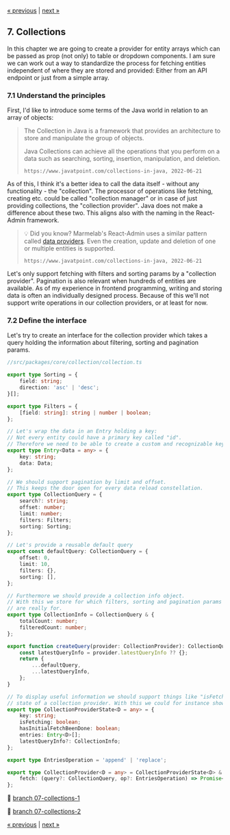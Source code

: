 [« previous](06-form.md) | [next »](08-apiv1.md)

## 7. Collections
In this chapter we are going to create a provider for entity arrays which
can be passed as prop (not only) to table or dropdown components.
I am sure we can work out a way to standardize the process for fetching entities
independent of where they are stored and provided:
Either from an API endpoint or just from a simple array.

### 7.1 Understand the principles
First, I'd like to introduce some terms of the Java world in relation to an array of objects:

> The Collection in Java is a framework that provides an architecture to store and manipulate the group of objects.
> 
> Java Collections can achieve all the operations that you perform on a data such as searching, sorting, insertion,
> manipulation, and deletion.
> 
> `https://www.javatpoint.com/collections-in-java, 2022-06-21`

As of this, I think it's a better idea to call the data itself - without any functionality - the "collection".
The processor of operations like fetching, creating etc. could be called "collection manager"
or in case of just providing collections, the "collection provider".
Java does not make a difference about these two.
This aligns also with the naming in the React-Admin framework.

> :bulb: Did you know?
> Marmelab's React-Admin uses a similar pattern called
> [data providers](https://marmelab.com/react-admin/DataProviders.html).
> Even the creation, update and deletion of one or multiple entities is supported.
>
> `https://www.javatpoint.com/collections-in-java, 2022-06-21`

Let's only support fetching with filters and sorting params by a "collection provider".
Pagination is also relevant when hundreds of entities are available.
As of my experience in frontend programming, writing and storing data is often an 
individually designed process. Because of this we'll not support write operations in our collection providers,
or at least for now.

### 7.2 Define the interface
Let's try to create an interface for the collection provider which takes a query holding
the information about filtering, sorting and pagination params.

```typescript jsx
//src/packages/core/collection/collection.ts

export type Sorting = {
    field: string;
    direction: 'asc' | 'desc';
}[];

export type Filters = {
    [field: string]: string | number | boolean;
};

// Let's wrap the data in an Entry holding a key:
// Not every entity could have a primary key called "id".
// Therefore we need to be able to create a custom and recognizable key.
export type Entry<Data = any> = {
    key: string;
    data: Data;
};

// We should support pagination by limit and offset.
// This keeps the door open for every data reload constellation.
export type CollectionQuery = {
    search?: string;
    offset: number;
    limit: number;
    filters: Filters;
    sorting: Sorting;
};

// Let's provide a reusable default query
export const defaultQuery: CollectionQuery = {
    offset: 0,
    limit: 10,
    filters: {},
    sorting: [],
};

// Furthermore we should provide a collection info object.
// With this we store for which filters, sorting and pagination params the delivered entries
// are really for.
export type CollectionInfo = CollectionQuery & {
    totalCount: number;
    filteredCount: number;
};

export function createQuery(provider: CollectionProvider): CollectionQuery {
    const latestQueryInfo = provider.latestQueryInfo ?? {};
    return {
        ...defaultQuery,
        ...latestQueryInfo,
    };
}

// To display useful information we should support things like "isFetching" in the
// state of a collection provider. With this we could for instance show a loader icon.
export type CollectionProviderState<D = any> = {
    key: string;
    isFetching: boolean;
    hasInitialFetchBeenDone: boolean;
    entries: Entry<D>[];
    latestQueryInfo?: CollectionInfo;
};

export type EntriesOperation = 'append' | 'replace';

export type CollectionProvider<D = any> = CollectionProviderState<D> & {
    fetch: (query?: CollectionQuery, op?: EntriesOperation) => Promise<any>;
};
```



:floppy_disk: [branch 07-collections-1](https://github.com/inkognitro/react-app-tutorial-code/compare/06-form-2...07-collections-1)

:floppy_disk: [branch 07-collections-2](https://github.com/inkognitro/react-app-tutorial-code/compare/07-collections-1...07-collections-2)

[« previous](06-form.md) | [next »](08-apiv1.md)
